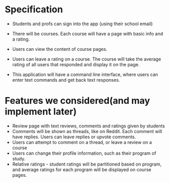 # Specification

- Students and profs can sign into the app (using their school email)
- There will be courses. Each course will have a page with basic info and a rating.
- Users can view the content of course pages.

- Users can leave a rating on a course. The course will take the average rating of all users that responded and display it on the page.
- This application will have a command line interface, where users can enter text commands and get back text responses.

# Features we considered(and may implement later)
- Review page with text reviews, comments and ratings given by students
- Comments will be shown as threads, like on Reddit. Each comment will have replies. Users can leave replies or upvote comments.
- Users can attempt to comment on a thread, or leave a review on a course
- Users can change their profile information, such as their program of study.
- Relative ratings - student ratings will be partitioned based on program, and average ratings for each program will be displayed on course pages.
